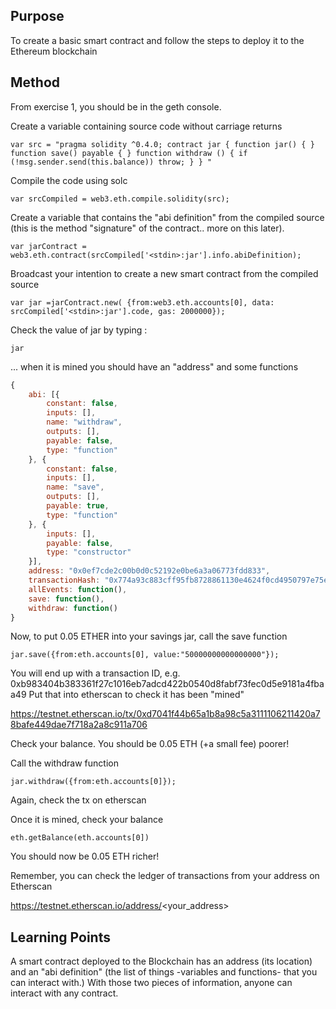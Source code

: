 ## Purpose

To create a basic smart contract and follow the steps to deploy it to the Ethereum blockchain

## Method 

From exercise 1, you should be in the geth console.

Create a variable containing source code without carriage returns

    var src = "pragma solidity ^0.4.0; contract jar { function jar() { } function save() payable { } function withdraw () { if (!msg.sender.send(this.balance)) throw; } } "

Compile the code using solc

    var srcCompiled = web3.eth.compile.solidity(src);

Create a variable that contains the "abi definition" from the compiled source (this is the method "signature" of the contract.. more on this later).

    var jarContract = web3.eth.contract(srcCompiled['<stdin>:jar'].info.abiDefinition);

Broadcast your intention to create a new smart contract from the compiled source

    var jar =jarContract.new( {from:web3.eth.accounts[0], data: srcCompiled['<stdin>:jar'].code, gas: 2000000});
    
Check the value of jar by typing :

```
jar
```
... when it is mined you should have an "address" and some functions

```js
{
	abi: [{
		constant: false,
		inputs: [],
		name: "withdraw",
		outputs: [],
		payable: false,
		type: "function"
	}, {
		constant: false,
		inputs: [],
		name: "save",
		outputs: [],
		payable: true,
		type: "function"
	}, {
		inputs: [],
		payable: false,
		type: "constructor"
	}],
	address: "0x0ef7cde2c00b0d0c52192e0be6a3a06773fdd833",
	transactionHash: "0x774a93c883cff95fb8728861130e4624f0cd4950797e75efc1d16b4d7cf10b73",
	allEvents: function(),
	save: function(),
	withdraw: function()
}

```
Now, to put 0.05 ETHER into your savings jar, call the save function

    jar.save({from:eth.accounts[0], value:"50000000000000000"});
    
You will end up with a transaction ID, e.g. 0xb983404b383361f27c1016eb7adcd422b0540d8fabf73fec0d5e9181a4fbaa49
Put that into etherscan to check it has been "mined"

https://testnet.etherscan.io/tx/0xd7041f44b65a1b8a98c5a3111106211420a78bafe449dae7f718a2a8c911a706

Check your balance. You should be 0.05 ETH (+a small fee) poorer!

Call the withdraw function

    jar.withdraw({from:eth.accounts[0]});

Again, check the tx on etherscan

Once it is mined, check your balance

    eth.getBalance(eth.accounts[0])

You should now be 0.05 ETH richer!

Remember, you can check the ledger of transactions from your address on Etherscan

https://testnet.etherscan.io/address/<your_address>

## Learning Points

A smart contract deployed to the Blockchain has an address (its location) and an "abi definition" (the list of things -variables and functions- that you can interact with.)
With those two pieces of information, anyone can interact with any contract.
